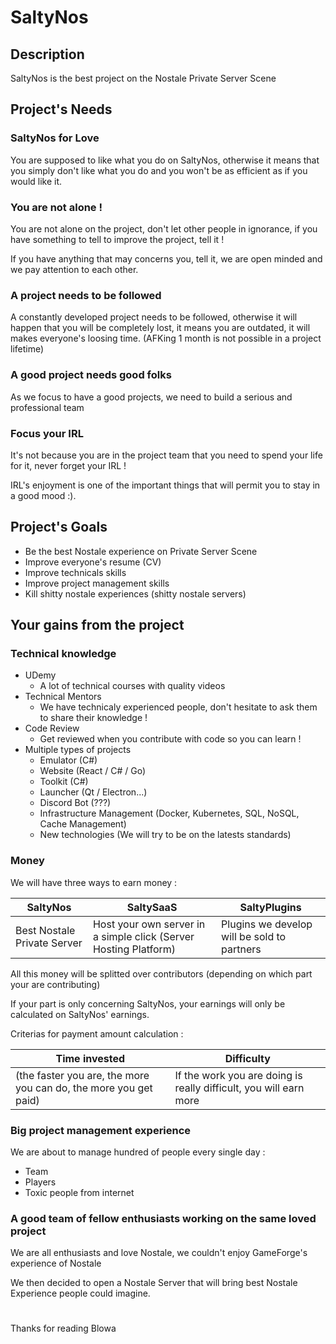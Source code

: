 # SaltyNos

## Description
SaltyNos is the best project on the Nostale Private Server Scene

## Project's Needs

### SaltyNos for Love
You are supposed to like what you do on SaltyNos, otherwise it means that you simply don't like what you do and you won't be as efficient as if you would like it.

### You are not alone !
You are not alone on the project, don't let other people in ignorance, if you have something to tell to improve the project, tell it !

If you have anything that may concerns you, tell it, we are open minded and we pay attention to each other.

### A project needs to be followed
A constantly developed project needs to be followed, otherwise it will happen that you will be completely lost, it means you are outdated, it will makes everyone's loosing time. (AFKing 1 month is not possible in a project lifetime)

### A good project needs good folks
As we focus to have a good projects, we need to build a serious and professional team

### Focus your IRL
It's not because you are in the project team that you need to spend your life for it, never forget your IRL !

IRL's enjoyment is one of the important things that will permit you to stay in a good mood :).


## Project's Goals
- Be the best Nostale experience on Private Server Scene
- Improve everyone's resume (CV)
- Improve technicals skills
- Improve project management skills
- Kill shitty nostale experiences (shitty nostale servers)


## Your gains from the project
### Technical knowledge
* UDemy
  * A lot of technical courses with quality videos
* Technical Mentors
  * We have technicaly experienced people, don't hesitate to ask them to share their knowledge !
* Code Review
  * Get reviewed when you contribute with code so you can learn !
* Multiple types of projects
  * Emulator (C#)
  * Website (React / C# / Go)
  * Toolkit (C#)
  * Launcher (Qt / Electron...)
  * Discord Bot (???)
  * Infrastructure Management (Docker, Kubernetes, SQL, NoSQL, Cache Management)
  * New technologies (We will try to be on the latests standards)

### Money
We will have three ways to earn money :



| SaltyNos | SaltySaaS | SaltyPlugins |
| -------- | -------- | -------- |
| Best Nostale Private Server | Host your own server in a simple click (Server Hosting Platform) | Plugins we develop will be sold to partners |

All this money will be splitted over contributors (depending on which part your are contributing)

If your part is only concerning SaltyNos, your earnings will only be calculated on SaltyNos' earnings.

Criterias for payment amount calculation :


| Time invested | Difficulty |
| -------- | -------- |
| (the faster you are, the more you can do, the more you get paid)| If the work you are doing is really difficult, you will earn more |


### Big project management experience
We are about to manage hundred of people every single day :
  * Team
  * Players
  * Toxic people from internet


### A good team of fellow enthusiasts working on the same loved project
We are all enthusiasts and love Nostale, we couldn't enjoy GameForge's experience of Nostale

We then decided to open a Nostale Server that will bring best Nostale Experience people could imagine.



#
Thanks for reading
Blowa